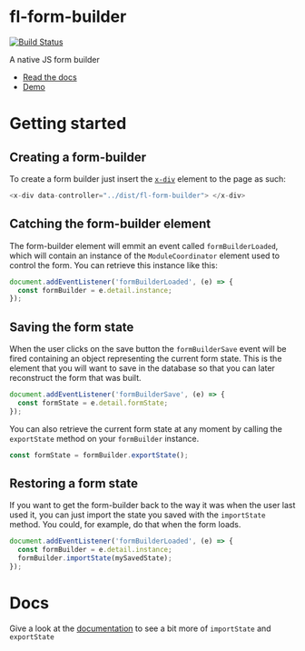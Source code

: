 # fl-form-builder
[![Build Status](https://travis-ci.org/fourlabsldn/fl-multi-calendar.svg?branch=master)](https://travis-ci.org/fourlabsldn/fl-multi-calendar)

A native JS form builder

- [Read the docs](https://fourlabsldn.github.io/fl-form-builder/)
- [Demo](https://fourlabsldn.github.io/fl-form-builder/)

# Getting started
## Creating a form-builder
To create a form builder just insert the [`x-div`](https://github.com/fourlabsldn/x-div) element to the page as such:

``` javascript
<x-div data-controller="../dist/fl-form-builder"> </x-div>
```

## Catching the form-builder element
The form-builder element will emmit an event called `formBuilderLoaded`, which will contain an instance of the `ModuleCoordinator` element used to control the form. You can retrieve this instance like this:

``` javascript
document.addEventListener('formBuilderLoaded', (e) => {
  const formBuilder = e.detail.instance;
});
```

## Saving the form state
When the user clicks on the save button the `formBuilderSave` event will be fired containing an object representing the current form state. This is the element that you will want to save in the database so that you can later reconstruct the form that was built.

``` javascript
document.addEventListener('formBuilderSave', (e) => {
  const formState = e.detail.formState;
});
```

You can also retrieve the current form state at any moment by calling the `exportState` method on your `formBuilder` instance.

``` javascript
const formState = formBuilder.exportState();
```

## Restoring a form state
If you want to get the form-builder back to the way it was when the user last used it, you can just import the state you saved with the `importState` method. You could, for example, do that when the form loads.

``` javascript
document.addEventListener('formBuilderLoaded', (e) => {
  const formBuilder = e.detail.instance;
  formBuilder.importState(mySavedState);
});
```

# Docs
Give a look at the [documentation](https://fourlabsldn.github.io/fl-form-builder/) to see a bit more of `importState` and `exportState`
